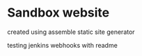# Sandbox website

created using assemble static site generator

testing jenkins webhooks with readme